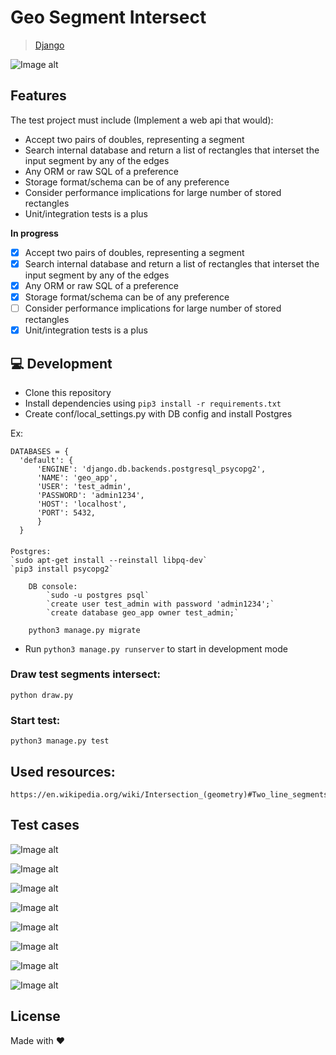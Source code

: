 # Geo Segment Intersect

> [Django](https://docs.djangoproject.com/en/5.0/)



![Image alt](https://github.com/MaksymRobota/GeoSegmentIntersect/blob/main/assets/intro.webp)
## Features


The test project must include (Implement a web api that would):
- Accept two pairs of doubles, representing a segment
- Search internal database and return a list of rectangles that interset the input segment by any of the edges
- Any ORM or raw SQL of a preference
- Storage format/schema can be of any preference
- Consider performance implications for large number of stored rectangles
- Unit/integration tests is a plus

**In progress**

- [x] Accept two pairs of doubles, representing a segment
- [x] Search internal database and return a list of rectangles that interset the input segment by any of the edges
- [x] Any ORM or raw SQL of a preference
- [x] Storage format/schema can be of any preference
- [ ] Consider performance implications for large number of stored rectangles
- [x] Unit/integration tests is a plus

## 💻 Development

- Clone this repository
- Install dependencies using `pip3 install -r requirements.txt`
- Create conf/local_settings.py with DB config and install Postgres

Ex: 

    DATABASES = {
      'default': {
          'ENGINE': 'django.db.backends.postgresql_psycopg2',
          'NAME': 'geo_app',
          'USER': 'test_admin',
          'PASSWORD': 'admin1234',
          'HOST': 'localhost',
          'PORT': 5432,
          }
      }
 ####
    Postgres:
    `sudo apt-get install --reinstall libpq-dev`
    `pip3 install psycopg2`

        DB console:
            `sudo -u postgres psql`
            `create user test_admin with password 'admin1234';`
            `create database geo_app owner test_admin;`
    
        python3 manage.py migrate

- Run `python3 manage.py runserver` to start in development mode

###  Draw test segments intersect:
  `python draw.py`

###  Start test:
  `python3 manage.py test`

## Used resources:
    https://en.wikipedia.org/wiki/Intersection_(geometry)#Two_line_segments


## Test cases
![Image alt](https://github.com/MaksymRobota/GeoSegmentIntersect/blob/main/assets/myplot.png)

![Image alt](https://github.com/MaksymRobota/GeoSegmentIntersect/blob/main/assets/myplot2.png)

![Image alt](https://github.com/MaksymRobota/GeoSegmentIntersect/blob/main/assets/myplot3.png)

![Image alt](https://github.com/MaksymRobota/GeoSegmentIntersect/blob/main/assets/myplot4.png)

![Image alt](https://github.com/MaksymRobota/GeoSegmentIntersect/blob/main/assets/myplot5.png)

![Image alt](https://github.com/MaksymRobota/GeoSegmentIntersect/blob/main/assets/myplot6.png)

![Image alt](https://github.com/MaksymRobota/GeoSegmentIntersect/blob/main/assets/myplot7.png)

![Image alt](https://github.com/MaksymRobota/GeoSegmentIntersect/blob/main/assets/myplot8.png)


## License

Made with ❤️